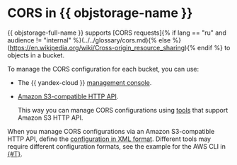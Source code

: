 # CORS in {{ objstorage-name }}

{{ objstorage-full-name }} supports [CORS requests]{% if lang == "ru" and audience != "internal" %}(../../glossary/cors.md){% else %}(https://en.wikipedia.org/wiki/Cross-origin_resource_sharing){% endif %} to objects in a bucket.

To manage the CORS configuration for each bucket, you can use:

- The {{ yandex-cloud }} [management console](../operations/buckets/cors.md).
- [Amazon S3-compatible HTTP API](../s3/index.md).

   This way you can manage CORS configurations using [tools](../tools/index.md) that support Amazon S3 HTTP API.

When you manage CORS configurations via an Amazon S3-compatible HTTP API, define the [configuration in XML format](../s3/api-ref/cors/xml-config.md). Different tools may require different configuration formats, see the example for the AWS CLI in [{#T}](../operations/buckets/cors.md).
